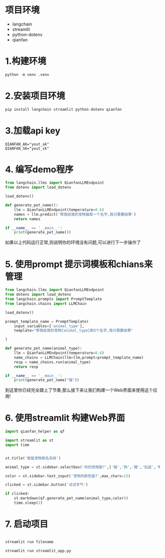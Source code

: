 # 项目环境

- langchain
- streamlit
- python-dotenv
- qianfan

# 1.构建环境

```python
python -m venv .venv
```
# 2.安装项目环境

```python
pip install langchain streamlit python-dotenv qianfan

```

# 3.加载api key

```
QIANFAN_AK="yout_ak"
QIANFAN_SK="yout_sk"
```

# 4. 编写demo程序

```python
from langchain.llms import QianfanLLMEndpoint
from dotenv import load_dotenv

load_dotenv()

def generate_pet_name():
    llm = QianfanLLMEndpoint(temperature=0.6)
    names = llm.predict('帮我给我的宠物猫取一个名字,我只需要结果')
    return names

if __name__ == '__main__':
    print(generate_pet_name())
```

如果以上代码运行正常,则说明你的环境没有问题,可以进行下一步操作了

# 5. 使用prompt 提示词模板和chians来管理

```python
from langchain.llms import QianfanLLMEndpoint
from dotenv import load_dotenv
from langchain.prompts import PromptTemplate
from langchain.chains import LLMChain

load_dotenv()

prompt_template_name = PromptTemplate(
    input_variables=['animal_type'],
    template="帮我给我的宠物{animal_type}取5个名字,我只需要结果"

)

def generate_pet_name(animal_type):
    llm = QianfanLLMEndpoint(temperature=0.6)
    name_chains = LLMChain(llm=llm,prompt=prompt_template_name)
    resp = name_chains.run(animal_type)
    return resp

if __name__ == '__main__':
    print(generate_pet_name("猫"))
```

到这里你已经完全跟上了节奏,那么接下来让我们构建一个Web界面来使用这个应用!

# 6. 使用streamlit 构建Web界面

```python
import qianfan_helper as qf

import streamlit as st
import time


st.title('智能宠物取名系统')

animal_type = st.sidebar.selectbox('你的宠物是?',['猫','狗','猪','松鼠','鸭鸭'])

color = st.sidebar.text_input('宠物的颜色是?',max_chars=15)

clicked = st.sidebar.button('试试手气')

if clicked:
    st.markdown(qf.generate_pet_name(animal_type,color))
    time.sleep(2)

```

# 7. 启动项目

```python

streamlit run filename

streamlit run streamlit_app.py
```